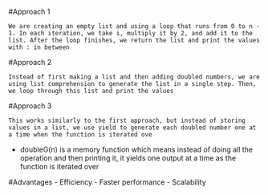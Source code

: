 #Approach 1

    We are creating an empty list and using a loop that runs from 0 to n - 1. In each iteration, we take i, multiply it by 2, and add it to the list. After the loop finishes, we return the list and print the values with : in between

#Approach 2

    Instead of first making a list and then adding doubled numbers, we are using list comprehension to generate the list in a single step. Then, we loop through this list and print the values

#Approach 3

    This works similarly to the first approach, but instead of storing values in a list, we use yield to generate each doubled number one at a time when the function is iterated ove


- doubleG(n) is a memory function which means instead of doing all the operation and then printing it, it yields one output at a time as the function is iterated over

#Advantages
    - Efficiency
    - Faster performance
    - Scalability
